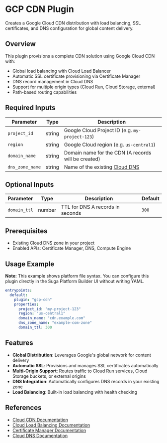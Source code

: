 # GCP CDN Plugin

Creates a Google Cloud CDN distribution with load balancing, SSL certificates, and DNS configuration for global content delivery.

## Overview

This plugin provisions a complete CDN solution using Google Cloud CDN with:

- Global load balancing with Cloud Load Balancer
- Automatic SSL certificate provisioning via Certificate Manager
- DNS record management in Cloud DNS
- Support for multiple origin types (Cloud Run, Cloud Storage, external)
- Path-based routing capabilities

## Required Inputs

| Parameter       | Type   | Description                                                                                                                                     |
| --------------- | ------ | ----------------------------------------------------------------------------------------------------------------------------------------------- |
| `project_id`    | string | Google Cloud Project ID (e.g. `my-project-123`)                                                                                                 |
| `region`        | string | Google Cloud region (e.g. `us-central1`)                                                                                                        |
| `domain_name`   | string | Domain name for the CDN (A records will be created)                                                                                             |
| `dns_zone_name` | string | Name of the existing [Cloud DNS](https://registry.terraform.io/providers/hashicorp/google/latest/docs/data-sources/dns_managed_zone#dns_name-2) |

## Optional Inputs

| Parameter    | Type   | Description                      | Default |
| ------------ | ------ | -------------------------------- | ------- |
| `domain_ttl` | number | TTL for DNS A records in seconds | `300`   |

## Prerequisites

- Existing Cloud DNS zone in your project
- Enabled APIs: Certificate Manager, DNS, Compute Engine

## Usage Example

**Note:** This example shows platform file syntax. You can configure this plugin directly in the Suga Platform Builder UI without writing YAML.

```yaml
entrypoints:
  default:
    plugin: "gcp-cdn"
    properties:
      project_id: "my-project-123"
      region: "us-central1"
      domain_name: "cdn.example.com"
      dns_zone_name: "example-com-zone"
      domain_ttl: 300
```

## Features

- **Global Distribution**: Leverages Google's global network for content delivery
- **Automatic SSL**: Provisions and manages SSL certificates automatically
- **Multi-Origin Support**: Routes traffic to Cloud Run services, Cloud Storage buckets, or external origins
- **DNS Integration**: Automatically configures DNS records in your existing zone
- **Load Balancing**: Built-in load balancing with health checking

## References

- [Cloud CDN Documentation](https://cloud.google.com/cdn/docs)
- [Cloud Load Balancing Documentation](https://cloud.google.com/load-balancing/docs)
- [Certificate Manager Documentation](https://cloud.google.com/certificate-manager/docs)
- [Cloud DNS Documentation](https://cloud.google.com/dns/docs)
